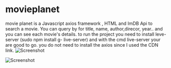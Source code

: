 # movieplanet

 movie planet is a Javascript axios framework , HTML and ImDB Api to search a movie.  You can query by for title, name, author,direcor, year.. and you can see each movie's details.
 to run the project you need to install leve-server (sudo npm install g- live-server) and with the cmd live-server your are good to go. you do not need to install the axios since I used the CDN link. 
![Screenshot](http://github.com/emabi59/movieplanet/img/movieplanet.png)

![Screenshot](http://github.com/emabi59/movieplanet/img/movieplate2.png)
